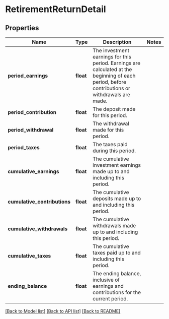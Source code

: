 # RetirementReturnDetail

## Properties
Name | Type | Description | Notes
------------ | ------------- | ------------- | -------------
**period_earnings** | **float** | The investment earnings for this period. Earnings are calculated at the beginning of each period, before contributions or withdrawals are made. | 
**period_contribution** | **float** | The deposit made for this period. | 
**period_withdrawal** | **float** | The withdrawal made for this period. | 
**period_taxes** | **float** | The taxes paid during this period. | 
**cumulative_earnings** | **float** | The cumulative investment earnings made up to and including this period. | 
**cumulative_contributions** | **float** | The cumulative deposits made up to and including this period. | 
**cumulative_withdrawals** | **float** | The cumulative withdrawals made up to and including this period. | 
**cumulative_taxes** | **float** | The cumulative taxes paid up to and including this period. | 
**ending_balance** | **float** | The ending balance, inclusive of earnings and contributions for the current period. | 

[[Back to Model list]](../README.md#documentation-for-models) [[Back to API list]](../README.md#documentation-for-api-endpoints) [[Back to README]](../README.md)


